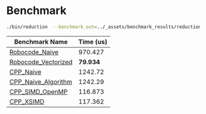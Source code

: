 # Benchmark 


```sh
./bin/reduction  --benchmark_out=../_assets/benchmark_results/reduction_amd_epic.csv --benchmark_out_format=csv
```

 
Benchmark Name                        | Time (us)
--------------------------------------|-----------
[Robocode_Naive](naive.md)            | 970.427
[Robocode_Vectorized](vectorized.md)  | **79.934**
[CPP_Naive](cpp_naive.md)             | 1242.72
[CPP_Naive_Algorithm](cpp_naive.md)   | 1242.29
[CPP_SIMD_OpenMP](cpp_simd_openmp.md) | 116.873
[CPP_XSIMD](cpp_simd_xsimd.md)        | 117.362